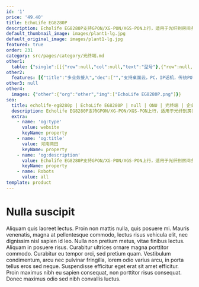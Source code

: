 ```yaml
---
id: '1'
price: '49.40'
title: EchoLife EG8280P
description: Echolife EG8280P支持GPON/XG-PON/XGS-PON上行，适用于光纤到房间多业务接入场景，用户侧提供8个GE以太接口、2个POTS语音接口，支持单端口POE供电功率30W，整机支持120W功率输出。
default_thumbnail_image: images/plant1-lg.jpg
default_original_image: images/plant1-lg.jpg
featured: true
order: 231
category: src/pages/category/光终端.md
other1: 
  table: {"single":[[{"row":null,"col":null,"text":"型号"},{"row":null,"col":null,"text":"Echolife EG8280P"}],[{"row":null,"col":null,"text":"尺寸（宽×深×高）"},{"row":null,"col":null,"text":"254mm × 180mm × 56mm"}],[{"row":null,"col":null,"text":"重量"},{"row":null,"col":null,"text":"约1.1kg"}],[{"row":null,"col":null,"text":"工作环境温度"},{"row":null,"col":null,"text":"-40℃～+55℃"}],[{"row":null,"col":null,"text":"工作环境湿度"},{"row":null,"col":null,"text":"5%RH～95%RH，非凝结"}],[{"row":null,"col":null,"text":"电源适配输入"},{"row":null,"col":null,"text":"100V～240V AC，50Hz/60Hz"}],[{"row":null,"col":null,"text":"整机供电"},{"row":null,"col":null,"text":"56V DC，2.5A"}],[{"row":null,"col":null,"text":"用户侧接口"},{"row":null,"col":null,"text":"8*GE(PoE、PoE+)+2*POTS"}],[{"row":null,"col":null,"text":"网络侧接口"},{"row":null,"col":null,"text":"1*GPON/XG-PON/XGS-PON"}],[{"row":null,"col":null,"text":"静态功耗"},{"row":null,"col":null,"text":"10W"}],[{"row":null,"col":null,"text":"典型功耗"},{"row":null,"col":null,"text":"13W（PoE端口不带受电设备）"}],[{"row":null,"col":null,"text":"最大功耗"},{"row":null,"col":null,"text":"16W（PoE端口不带受电设备）"}],[{"row":null,"col":null,"text":"PoE最大输出功率"},{"row":null,"col":null,"text":"140W（PoE端口带最大功耗受电设备）\n总功率120W，每个GE端口最大支持30W"}]]}
other2:
  features: [{"title":"多业务接入","dec":["","支持桌面云，PC，IP话机，传统POTS话机，IPTV等多业务接入",""]},{"title":"即插即用，业务自动发放","dec":["","配合eSight网管，支持即插即用和业务自动发放特性",""]},{"title":"SIP/H.248自适应","dec":["","支持完备的语音VoIP特性，支持SIP/H.248自适应（EG8280P）",""]}]
other3: null
other4:
  images: {"other":{"org":"other","img":["EchoLife EG8280P.png"]}}
seo:
  title: echolife-eg8280p | EchoLife EG8280P | null | ONU | 光终端 | 企业光网络
  description: Echolife EG8280P支持GPON/XG-PON/XGS-PON上行，适用于光纤到房间多业务接入场景，用户侧提供8个GE以太接口、2个POTS语音接口，支持单端口POE供电功率30W，整机支持120W功率输出。
  extra:
    - name: 'og:type'
      value: website
      keyName: property
    - name: 'og:title'
      value: 河南网田
      keyName: property
    - name: 'og:description'
      value: Echolife EG8280P支持GPON/XG-PON/XGS-PON上行，适用于光纤到房间多业务接入场景，用户侧提供8个GE以太接口、2个POTS语音接口，支持单端口POE供电功率30W，整机支持120W功率输出。
      keyName: property
    - name: Robots
      value: all
template: product
---
```


# Nulla suscipit

Aliquam quis laoreet lectus. Proin non mattis nulla, quis posuere mi. Mauris venenatis, magna at pellentesque commodo, lectus risus vehicula elit, nec dignissim nisl sapien id leo. Nulla non pretium metus, vitae finibus lectus. Aliquam in posuere risus. Curabitur ultrices ornare magna porttitor commodo. Curabitur eu tempor orci, sed pretium quam. Vestibulum condimentum, arcu nec pulvinar fringilla, lorem odio varius arcu, in porta tellus eros sed neque. Suspendisse efficitur eget erat sit amet efficitur. Proin maximus nibh eu sapien consequat, non porttitor risus consequat. Donec maximus odio sed nibh convallis luctus.